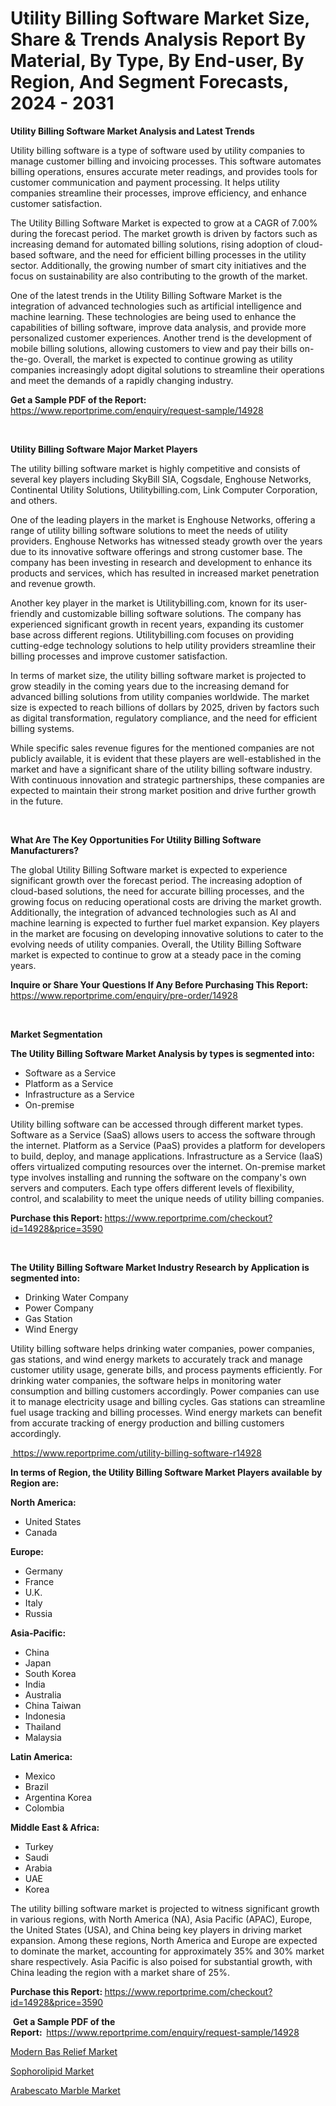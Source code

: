 <p><h1>Utility Billing Software Market Size, Share & Trends Analysis Report By Material, By Type, By End-user, By Region, And Segment Forecasts, 2024 - 2031</h1></p><p><strong>Utility Billing Software Market Analysis and Latest Trends</strong></p>
<p><p>Utility billing software is a type of software used by utility companies to manage customer billing and invoicing processes. This software automates billing operations, ensures accurate meter readings, and provides tools for customer communication and payment processing. It helps utility companies streamline their processes, improve efficiency, and enhance customer satisfaction.</p><p>The Utility Billing Software Market is expected to grow at a CAGR of 7.00% during the forecast period. The market growth is driven by factors such as increasing demand for automated billing solutions, rising adoption of cloud-based software, and the need for efficient billing processes in the utility sector. Additionally, the growing number of smart city initiatives and the focus on sustainability are also contributing to the growth of the market.</p><p>One of the latest trends in the Utility Billing Software Market is the integration of advanced technologies such as artificial intelligence and machine learning. These technologies are being used to enhance the capabilities of billing software, improve data analysis, and provide more personalized customer experiences. Another trend is the development of mobile billing solutions, allowing customers to view and pay their bills on-the-go. Overall, the market is expected to continue growing as utility companies increasingly adopt digital solutions to streamline their operations and meet the demands of a rapidly changing industry.</p></p>
<p><strong>Get a Sample PDF of the Report:&nbsp;</strong> <a href="https://www.reportprime.com/enquiry/request-sample/14928">https://www.reportprime.com/enquiry/request-sample/14928</a></p>
<p>&nbsp;</p>
<p><strong>Utility Billing Software Major Market Players</strong></p>
<p><p>The utility billing software market is highly competitive and consists of several key players including SkyBill SIA, Cogsdale, Enghouse Networks, Continental Utility Solutions, Utilitybilling.com, Link Computer Corporation, and others.</p><p>One of the leading players in the market is Enghouse Networks, offering a range of utility billing software solutions to meet the needs of utility providers. Enghouse Networks has witnessed steady growth over the years due to its innovative software offerings and strong customer base. The company has been investing in research and development to enhance its products and services, which has resulted in increased market penetration and revenue growth.</p><p>Another key player in the market is Utilitybilling.com, known for its user-friendly and customizable billing software solutions. The company has experienced significant growth in recent years, expanding its customer base across different regions. Utilitybilling.com focuses on providing cutting-edge technology solutions to help utility providers streamline their billing processes and improve customer satisfaction.</p><p>In terms of market size, the utility billing software market is projected to grow steadily in the coming years due to the increasing demand for advanced billing solutions from utility companies worldwide. The market size is expected to reach billions of dollars by 2025, driven by factors such as digital transformation, regulatory compliance, and the need for efficient billing systems.</p><p>While specific sales revenue figures for the mentioned companies are not publicly available, it is evident that these players are well-established in the market and have a significant share of the utility billing software industry. With continuous innovation and strategic partnerships, these companies are expected to maintain their strong market position and drive further growth in the future.</p></p>
<p>&nbsp;</p>
<p><strong>What Are The Key Opportunities For Utility Billing Software Manufacturers?</strong></p>
<p><p>The global Utility Billing Software market is expected to experience significant growth over the forecast period. The increasing adoption of cloud-based solutions, the need for accurate billing processes, and the growing focus on reducing operational costs are driving the market growth. Additionally, the integration of advanced technologies such as AI and machine learning is expected to further fuel market expansion. Key players in the market are focusing on developing innovative solutions to cater to the evolving needs of utility companies. Overall, the Utility Billing Software market is expected to continue to grow at a steady pace in the coming years.</p></p>
<p><strong>Inquire or Share Your Questions If Any Before Purchasing This Report:</strong> <a href="https://www.reportprime.com/enquiry/pre-order/14928">https://www.reportprime.com/enquiry/pre-order/14928</a></p>
<p>&nbsp;</p>
<p><strong>Market Segmentation</strong></p>
<p><strong>The Utility Billing Software Market Analysis by types is segmented into:</strong></p>
<p><ul><li>Software as a Service</li><li>Platform as a Service</li><li>Infrastructure as a Service</li><li>On-premise</li></ul></p>
<p><p>Utility billing software can be accessed through different market types. Software as a Service (SaaS) allows users to access the software through the internet. Platform as a Service (PaaS) provides a platform for developers to build, deploy, and manage applications. Infrastructure as a Service (IaaS) offers virtualized computing resources over the internet. On-premise market type involves installing and running the software on the company's own servers and computers. Each type offers different levels of flexibility, control, and scalability to meet the unique needs of utility billing companies.</p></p>
<p><strong>Purchase this Report:&nbsp;</strong><a href="https://www.reportprime.com/checkout?id=14928&price=3590">https://www.reportprime.com/checkout?id=14928&price=3590</a></p>
<p>&nbsp;</p>
<p><strong>The Utility Billing Software Market Industry Research by Application is segmented into:</strong></p>
<p><ul><li>Drinking Water Company</li><li>Power Company</li><li>Gas Station</li><li>Wind Energy</li></ul></p>
<p><p>Utility billing software helps drinking water companies, power companies, gas stations, and wind energy markets to accurately track and manage customer utility usage, generate bills, and process payments efficiently. For drinking water companies, the software helps in monitoring water consumption and billing customers accordingly. Power companies can use it to manage electricity usage and billing cycles. Gas stations can streamline fuel usage tracking and billing processes. Wind energy markets can benefit from accurate tracking of energy production and billing customers accordingly.</p></p>
<p><a href="https://www.reportprime.com/utility-billing-software-r14928">&nbsp;https://www.reportprime.com/utility-billing-software-r14928</a></p>
<p><strong>In terms of Region, the Utility Billing Software Market Players available by Region are:</strong></p>
<p>
    <p> <strong> North America: </strong>
        <ul>
            <li>United States</li>
            <li>Canada</li>
        </ul>
        </p> 
    <p> <strong> Europe: </strong>
        <ul>
            <li>Germany</li>
            <li>France</li>
            <li>U.K.</li>
            <li>Italy</li>
            <li>Russia</li>
        </ul>
        </p> 
    <p> <strong> Asia-Pacific: </strong>
        <ul>
            <li>China</li>
            <li>Japan</li>
            <li>South Korea</li>
            <li>India</li>
            <li>Australia</li>
            <li>China Taiwan</li>
            <li>Indonesia</li>
            <li>Thailand</li>
            <li>Malaysia</li>
        </ul>
        </p> 
    <p> <strong> Latin America: </strong>
        <ul>
            <li>Mexico</li>
            <li>Brazil</li>
            <li>Argentina Korea</li>
            <li>Colombia</li>
        </ul>
        </p> 
    <p> <strong> Middle East & Africa: </strong>
        <ul>
            <li>Turkey</li>
            <li>Saudi</li>
            <li>Arabia</li>
            <li>UAE</li>
            <li>Korea</li>
        </ul>
    </p>
    </p>
<p><p>The utility billing software market is projected to witness significant growth in various regions, with North America (NA), Asia Pacific (APAC), Europe, the United States (USA), and China being key players in driving market expansion. Among these regions, North America and Europe are expected to dominate the market, accounting for approximately 35% and 30% market share respectively. Asia Pacific is also poised for substantial growth, with China leading the region with a market share of 25%.</p></p>
<p><strong>Purchase this Report: </strong><a href="https://www.reportprime.com/checkout?id=14928&price=3590">https://www.reportprime.com/checkout?id=14928&price=3590</a></p>
<p>&nbsp;<strong>Get a Sample PDF of the Report:&nbsp;&nbsp;</strong><a href="https://www.reportprime.com/enquiry/request-sample/14928">https://www.reportprime.com/enquiry/request-sample/14928</a></p>
<p><strong></strong></p>
<p><p><a href="https://www.linkedin.com/pulse/modern-bas-relief-market-research-report-unlocks-analysis-regvf?trackingId=U7acIX%2FOrdUwgDCDh0GpkA%3D%3D">Modern Bas Relief Market</a></p><p><a href="https://www.linkedin.com/pulse/sophorolipid-market-offers-provide-insightful-data-time-period-8sb3f?trackingId=um5MsjmLHkDgsMy5l8sjdg%3D%3D">Sophorolipid Market</a></p><p><a href="https://www.linkedin.com/pulse/global-arabescato-marble-market-types-applications-major-6gztf?trackingId=%2BwQiNFAzw9SGgvNjME%2BOWw%3D%3D">Arabescato Marble Market</a></p></p>